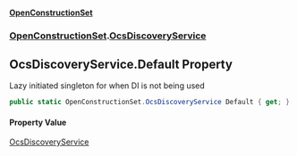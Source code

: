 #### [OpenConstructionSet](index.md 'index')
### [OpenConstructionSet](index.md#OpenConstructionSet 'OpenConstructionSet').[OcsDiscoveryService](xLh4AKenI1O4SsbfQkmoNQ.md 'OpenConstructionSet.OcsDiscoveryService')
## OcsDiscoveryService.Default Property
Lazy initiated singleton for when DI is not being used  
```csharp
public static OpenConstructionSet.OcsDiscoveryService Default { get; }
```
#### Property Value
[OcsDiscoveryService](xLh4AKenI1O4SsbfQkmoNQ.md 'OpenConstructionSet.OcsDiscoveryService')
